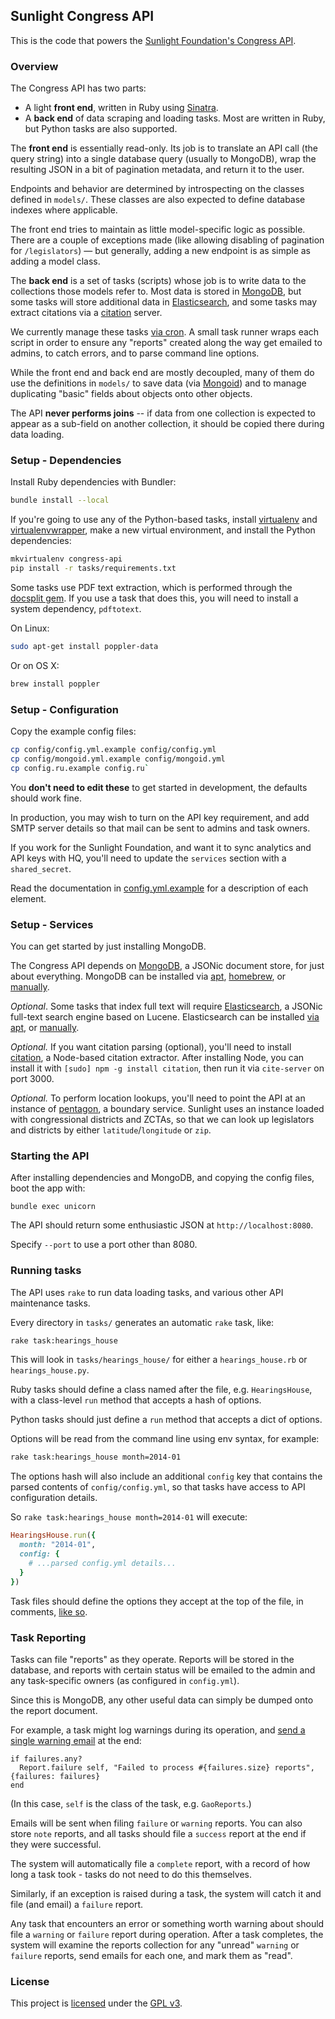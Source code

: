 ## Sunlight Congress API

This is the code that powers the [Sunlight Foundation's Congress API](http://sunlightlabs.github.io/congress/).

### Overview

The Congress API has two parts:

* A light **front end**, written in Ruby using [Sinatra](http://www.sinatrarb.com).
* A **back end** of data scraping and loading tasks. Most are written in Ruby, but Python tasks are also supported.

The **front end** is essentially read-only. Its job is to translate an API call (the query string) into a single database query (usually to MongoDB), wrap the resulting JSON in a bit of pagination metadata, and return it to the user.

Endpoints and behavior are determined by introspecting on the classes defined in `models/`. These classes are also expected to define database indexes where applicable.

The front end tries to maintain as little model-specific logic as possible. There are a couple of exceptions made (like allowing disabling of pagination for `/legislators`) &mdash; but generally, adding a new endpoint is as simple as adding a model class.

The **back end** is a set of tasks (scripts) whose job is to write data to the collections those models refer to. Most data is stored in [MongoDB](http://www.mongodb.org/), but some tasks will store additional data in [Elasticsearch](http://www.elasticsearch.org/), and some tasks may extract citations via a [citation](https://github.com/unitedstates/citation) server.

We currently manage these tasks [via cron](https://github.com/sunlightlabs/congress/blob/master/config/cron/production.crontab). A small task runner wraps each script in order to ensure any "reports" created along the way get emailed to admins, to catch errors, and to parse command line options.

While the front end and back end are mostly decoupled, many of them do use the definitions in `models/` to save data (via [Mongoid](https://github.com/mongoid/mongoid)) and to manage duplicating "basic" fields about objects onto other objects.

The API **never performs joins** -- if data from one collection is expected to appear as a sub-field on another collection, it should be copied there during data loading.

### Setup - Dependencies

Install Ruby dependencies with Bundler:

```bash
bundle install --local
```

If you're going to use any of the Python-based tasks, install [virtualenv](http://www.virtualenv.org/en/latest/) and [virtualenvwrapper](http://virtualenvwrapper.readthedocs.org/en/latest/), make a new virtual environment, and install the Python dependencies:

```bash
mkvirtualenv congress-api
pip install -r tasks/requirements.txt
```

Some tasks use PDF text extraction, which is performed through the [docsplit gem](http://documentcloud.github.com/docsplit/). If you use a task that does this, you will need to install a system dependency, `pdftotext`.

On Linux:

```bash
sudo apt-get install poppler-data
```

Or on OS X:

```bash
brew install poppler
```

### Setup - Configuration

Copy the example config files:

```bash
cp config/config.yml.example config/config.yml
cp config/mongoid.yml.example config/mongoid.yml
cp config.ru.example config.ru`
```

You **don't need to edit these** to get started in development, the defaults should work fine.

In production, you may wish to turn on the API key requirement, and add SMTP server details so that mail can be sent to admins and task owners.

If you work for the Sunlight Foundation, and want it to sync analytics and API keys with HQ, you'll need to update the `services` section with a `shared_secret`.

Read the documentation in [config.yml.example](config/config.yml.example) for a description of each element.


### Setup - Services

You can get started by just installing MongoDB.

The Congress API depends on [MongoDB](http://www.mongodb.org/), a JSONic document store, for just about everything. MongoDB can be installed via [apt](http://docs.mongodb.org/manual/tutorial/install-mongodb-on-ubuntu/), [homebrew](http://docs.mongodb.org/manual/tutorial/install-mongodb-on-os-x/), or [manually](http://docs.mongodb.org/manual/tutorial/install-mongodb-on-linux/).

*Optional*. Some tasks that index full text will require [Elasticsearch](http://elasticsearch.org/), a JSONic full-text search engine based on Lucene. Elasticsearch can be installed [via apt](http://www.elasticsearch.org/blog/apt-and-yum-repositories/), or [manually](http://www.elasticsearch.org/overview/elkdownloads/).

*Optional.* If you want citation parsing (optional), you'll need to install [citation](https://github.com/unitedstates/citation), a Node-based citation extractor. After installing Node, you can install it with `[sudo] npm -g install citation`, then run it via `cite-server` on port 3000.

*Optional.* To perform location lookups, you'll need to point the API at an instance of [pentagon](https://github.com/sunlightlabs/pentagon), a boundary service. Sunlight uses an instance loaded with congressional districts and ZCTAs, so that we can look up legislators and districts by either `latitude`/`longitude` or `zip`.

### Starting the API

After installing dependencies and MongoDB, and copying the config files, boot the app with:

```
bundle exec unicorn
```

The API should return some enthusiastic JSON at `http://localhost:8080`.

Specify `--port` to use a port other than 8080.

### Running tasks

The API uses `rake` to run data loading tasks, and various other API maintenance tasks.

Every directory in `tasks/` generates an automatic `rake` task, like:

```bash
rake task:hearings_house
```

This will look in `tasks/hearings_house/` for either a `hearings_house.rb` or `hearings_house.py`.

Ruby tasks should define a class named after the file, e.g. `HearingsHouse`, with a class-level `run` method that accepts a hash of options.

Python tasks should just define a `run` method that accepts a dict of options.

Options will be read from the command line using env syntax, for example:

```bash
rake task:hearings_house month=2014-01
```

The options hash will also include an additional `config` key that contains the parsed contents of `config/config.yml`, so that tasks have access to API configuration details.

So `rake task:hearings_house month=2014-01` will execute:

```ruby
HearingsHouse.run({
  month: "2014-01",
  config: {
    # ...parsed config.yml details...
  }
})
```

Task files should define the options they accept at the top of the file, in comments, [like so](https://github.com/sunlightlabs/congress/blob/master/tasks/gao_reports/gao_reports.rb#L6-L11).

### Task Reporting

Tasks can file "reports" as they operate. Reports will be stored in the database, and reports with certain status will be emailed to the admin and any task-specific owners (as configured in `config.yml`).

Since this is MongoDB, any other useful data can simply be dumped onto the report document.

For example, a task might log warnings during its operation, and [send a single warning email](https://github.com/sunlightlabs/congress/blob/master/tasks/gao_reports/gao_reports.rb#L180-L182) at the end:

```
if failures.any?
  Report.failure self, "Failed to process #{failures.size} reports", {failures: failures}
end
```

(In this case, `self` is the class of the task, e.g. `GaoReports`.)

Emails will be sent when filing `failure` or `warning` reports. You can also store `note` reports, and all tasks should file a `success` report at the end if they were successful.

The system will automatically file a `complete` report, with a record of how long a task took - tasks do not need to do this themselves.

Similarly, if an exception is raised during a task, the system will catch it and file (and email) a `failure` report.

Any task that encounters an error or something worth warning about should file a `warning` or `failure` report during operation. After a task completes, the system will examine the reports collection for any "unread" `warning` or `failure` reports, send emails for each one, and mark them as "read".

### License

This project is [licensed](LICENSE) under the [GPL v3](http://www.gnu.org/licenses/gpl-3.0.txt).